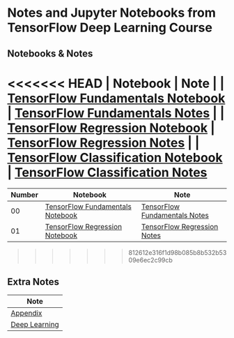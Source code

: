 # Notes and Jupyter Notebooks from TensorFlow Deep Learning Course

## Notebooks & Notes

<<<<<<< HEAD
| Notebook | Note |
| [TensorFlow Fundamentals Notebook](https://github.com/abatomunkuev/tensorflow_deep_learning_notes/blob/master/Notebooks/00_tensorflow_fundamentals.ipynb) | [TensorFlow Fundamentals Notes](https://github.com/abatomunkuev/tensorflow_deep_learning_notes/blob/master/Notes/TensorFlow_Fundamentals.pdf) |
| [TensorFlow Regression Notebook](https://github.com/abatomunkuev/tensorflow_deep_learning_notes/blob/master/Notebooks/01_tensorflow_neural_network_regression.ipynb) | [TensorFlow Regression Notes](https://github.com/abatomunkuev/tensorflow_deep_learning_notes/blob/master/Notes/TensorFlow_Regression.pdf) |
| [TensorFlow Classification Notebook](https://github.com/abatomunkuev/tensorflow_deep_learning_notes/blob/master/Notebooks/02_tensorflow_neural_network_classification.ipynb) | [TensorFlow Classification Notes](https://github.com/abatomunkuev/tensorflow_deep_learning_notes/blob/master/Notes/TensorFlow_Classification.pdf)
=======
| Number | Notebook | Note |
| ---- | ----- |  ----- |
| 00 | [TensorFlow Fundamentals Notebook](https://github.com/abatomunkuev/tensorflow_deep_learning_notes/blob/master/Notebooks/00_tensorflow_fundamentals.ipynb) | [TensorFlow Fundamentals Notes](https://github.com/abatomunkuev/tensorflow_deep_learning_notes/blob/master/Notes/TensorFlow_Fundamentals.pdf) |
| 01 | [TensorFlow Regression Notebook](https://github.com/abatomunkuev/tensorflow_deep_learning_notes/blob/master/Notebooks/01_tensorflow_neural_network_regression.ipynb) | [TensorFlow Regression Notes](https://github.com/abatomunkuev/tensorflow_deep_learning_notes/blob/master/Notes/TensorFlow_Regression.pdf) |
>>>>>>> 812612e316f1d98b085b8b532b5309e6ec2c99cb


## Extra Notes

| Note |
| ----- | 
| [Appendix](https://github.com/abatomunkuev/tensorflow_deep_learning_notes/blob/master/Notes/Appendix.pdf)| 
| [Deep Learning](https://github.com/abatomunkuev/tensorflow_deep_learning_notes/blob/master/Notes/Deep_Learning.pdf) |
